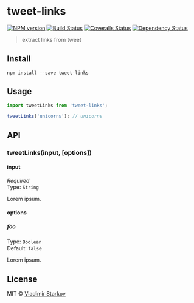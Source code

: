 # tweet-links

[![NPM version][npm-image]][npm-url]
[![Build Status][travis-image]][travis-url]
[![Coveralls Status][coveralls-image]][coveralls-url]
[![Dependency Status][depstat-image]][depstat-url]

> extract links from tweet

## Install

    npm install --save tweet-links

## Usage

```js
import tweetLinks from 'tweet-links';

tweetLinks('unicorns'); // unicorns
```

## API

### tweetLinks(input, [options])

#### input

*Required*  
Type: `String`

Lorem ipsum.

#### options

##### foo

Type: `Boolean`  
Default: `false`

Lorem ipsum.

## License

MIT © [Vladimir Starkov](https://iamstarkov.com)

[npm-url]: https://npmjs.org/package/tweet-links
[npm-image]: https://img.shields.io/npm/v/tweet-links.svg?style=flat-square

[travis-url]: https://travis-ci.org/iamstarkov/tweet-links
[travis-image]: https://img.shields.io/travis/iamstarkov/tweet-links.svg?style=flat-square

[coveralls-url]: https://coveralls.io/r/iamstarkov/tweet-links
[coveralls-image]: https://img.shields.io/coveralls/iamstarkov/tweet-links.svg?style=flat-square

[depstat-url]: https://david-dm.org/iamstarkov/tweet-links
[depstat-image]: https://david-dm.org/iamstarkov/tweet-links.svg?style=flat-square
